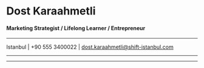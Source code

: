 # Dost Karaahmetli

#### Marketing Strategist / Lifelong Learner / Entrepreneur
-----------------------------------------------------------------------

Istanbul | +90 555 3400022 | dost.karaahmetli@shift-istanbul.com


-------------------------------------------------------------------------
-------------------------------------------------------------------------

